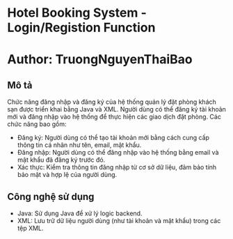 # Hotel Booking System - Login/Registion Function
# Author: TruongNguyenThaiBao

## Mô tả
Chức năng đăng nhập và đăng ký của hệ thống quản lý đặt phòng khách sạn được triển khai bằng Java và XML. Người dùng có thể đăng ký tài khoản mới và đăng nhập vào hệ thống để thực hiện các giao dịch đặt phòng. Các chức năng bao gồm:

- Đăng ký: Người dùng có thể tạo tài khoản mới bằng cách cung cấp thông tin cá nhân như tên, email, mật khẩu.
- Đăng nhập: Người dùng có thể đăng nhập vào hệ thống bằng email và mật khẩu đã đăng ký trước đó.
- Xác thực: Kiểm tra thông tin đăng nhập từ cơ sở dữ liệu, đảm bảo tính bảo mật và hợp lệ của người dùng.

## Công nghệ sử dụng
- Java: Sử dụng Java để xử lý logic backend.
- XML: Lưu trữ dữ liệu người dùng (như tài khoản và mật khẩu) trong các tệp XML.

